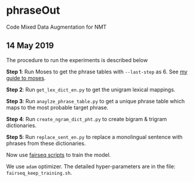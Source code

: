 # phraseOut
Code Mixed Data Augmentation for NMT

## 14 May 2019

The procedure to run the experiments is described below

**Step 1**: Run Moses to get the phrase tables with `--last-step` as 6. See [my guide to moses](http://cslab.org/blog/moses-basics).

**Step 2**: Run `get_lex_dict_en.py` to get the unigram lexical mappings.

**Step 3**: Run `anaylze_phrase_table.py` to get a unique phrase table which maps to the most probable target phrase.

**Step 4**: Run `create_ngram_dict_pht.py` to create bigram & trigram dictionaries.

**Step 5**: Run `replace_sent_en.py` to replace a monolingual sentence with phrases from these dictionaries.

Now use [fairseq scripts](https://github.com/bnjasim/research/blob/master/2019/05_may/fairseq_multi.sh) to train the model.

We use `adam` optimizer. The detailed hyper-parameters are in the file: `fairseq_keep_training.sh`.
